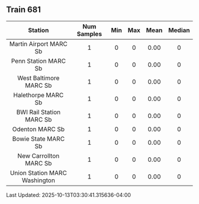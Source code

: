 ## Train 681

| Station | Num Samples | Min | Max | Mean | Median |
| :-----: | :---------: | :-: | :-: | :--: | :----: |
| Martin Airport MARC Sb | 1 | 0 | 0 | 0.00 | 0 |
| Penn Station MARC Sb | 1 | 0 | 0 | 0.00 | 0 |
| West Baltimore MARC Sb | 1 | 0 | 0 | 0.00 | 0 |
| Halethorpe MARC Sb | 1 | 0 | 0 | 0.00 | 0 |
| BWI Rail Station MARC Sb | 1 | 0 | 0 | 0.00 | 0 |
| Odenton MARC Sb | 1 | 0 | 0 | 0.00 | 0 |
| Bowie State MARC Sb | 1 | 0 | 0 | 0.00 | 0 |
| New Carrollton MARC Sb | 1 | 0 | 0 | 0.00 | 0 |
| Union Station MARC Washington | 1 | 0 | 0 | 0.00 | 0 |


Last Updated: 2025-10-13T03:30:41.315636-04:00